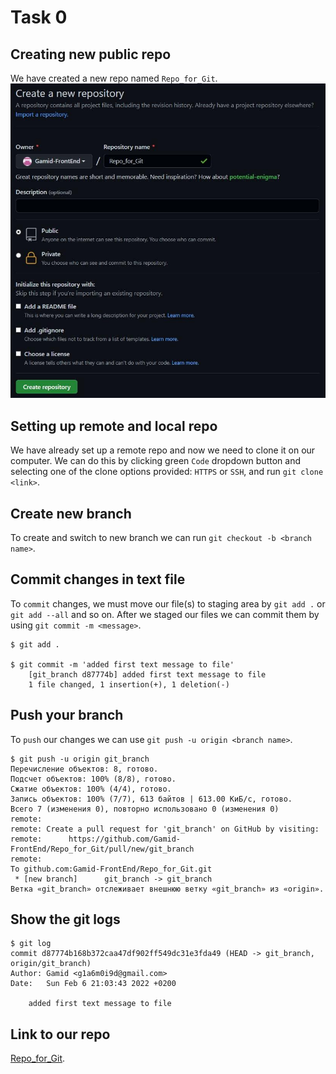 # Task 0
## Creating new public repo
We have created a new repo named `Repo_for_Git`.  
![task_0_1](./img/task_0_1.jpg)

## Setting up remote and local repo
We have already set up a remote repo and now we need to clone it on our computer. We can do this by clicking green `Code` dropdown button and selecting one of the clone options provided: `HTTPS` or `SSH`, and run `git clone <link>`.

## Create new branch
To create and switch to new branch we can run `git checkout -b <branch name>`.

## Commit changes in text file
To `commit` changes, we must move our file(s) to staging area by `git add .` or `git add --all` and so on.
After we staged our files we can commit them by using `git commit -m <message>`.

```
$ git add .

$ git commit -m 'added first text message to file'
	[git_branch d87774b] added first text message to file
 	1 file changed, 1 insertion(+), 1 deletion(-)
```

## Push your branch
To `push` our changes we can use `git push -u origin <branch name>`.

```
$ git push -u origin git_branch
Перечисление объектов: 8, готово.
Подсчет объектов: 100% (8/8), готово.
Сжатие объектов: 100% (4/4), готово.
Запись объектов: 100% (7/7), 613 байтов | 613.00 КиБ/с, готово.
Всего 7 (изменения 0), повторно использовано 0 (изменения 0)
remote: 
remote: Create a pull request for 'git_branch' on GitHub by visiting:
remote:      https://github.com/Gamid-FrontEnd/Repo_for_Git/pull/new/git_branch
remote: 
To github.com:Gamid-FrontEnd/Repo_for_Git.git
 * [new branch]      git_branch -> git_branch
Ветка «git_branch» отслеживает внешнюю ветку «git_branch» из «origin».
```

## Show the git logs

```
$ git log
commit d87774b168b372caa47df902ff549dc31e3fda49 (HEAD -> git_branch, origin/git_branch)
Author: Gamid <g1a6m0i9d@gmail.com>
Date:   Sun Feb 6 21:03:43 2022 +0200

    added first text message to file
```

## Link to our repo
[Repo_for_Git](https://github.com/Gamid-FrontEnd/Repo_for_Git).
